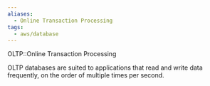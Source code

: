 ```yaml
---
aliases:
  - Online Transaction Processing
tags:
  - aws/database
---
```

OLTP::Online Transaction Processing
<!--SR:!2025-05-26,3,250-->

OLTP databases are suited to applications that read and write data frequently, on the order of multiple times per second.